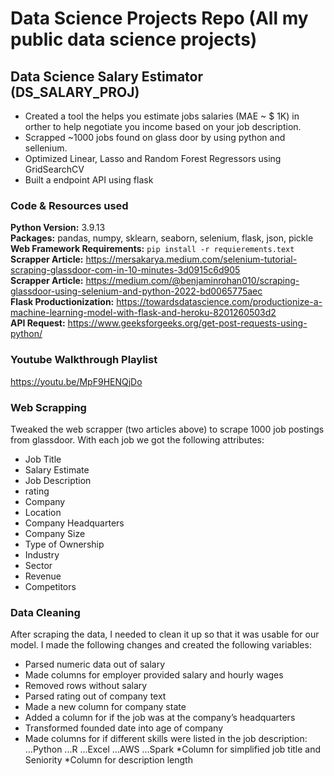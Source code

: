 # Data Science Projects Repo (All my public data science projects)
## Data Science Salary Estimator (DS_SALARY_PROJ)
* Created a tool the helps you estimate jobs salaries (MAE ~ $ 1K) in orther to help negotiate you income based on your job description.
* Scrapped ~1000 jobs found on glass door by using python and sellenium.
* Optimized Linear, Lasso and Random Forest Regressors using GridSearchCV  
* Built a endpoint API using flask

### Code & Resources used
**Python Version:** 3.9.13  
**Packages:** pandas, numpy, sklearn, seaborn, selenium, flask, json, pickle  
**Web Framework Requirements:** ```pip install -r requierements.text```  
**Scrapper Article:** https://mersakarya.medium.com/selenium-tutorial-scraping-glassdoor-com-in-10-minutes-3d0915c6d905  
**Scrapper Article:** https://medium.com/@benjaminrohan010/scraping-glassdoor-using-selenium-and-python-2022-bd0065775aec  
**Flask Productionization:** https://towardsdatascience.com/productionize-a-machine-learning-model-with-flask-and-heroku-8201260503d2  
**API Request:** https://www.geeksforgeeks.org/get-post-requests-using-python/  

### Youtube Walkthrough Playlist
https://youtu.be/MpF9HENQjDo

### Web Scrapping
Tweaked the web scrapper (two articles above) to scrape 1000 job postings from glassdoor. With each job we got the following attributes:
* Job Title
* Salary Estimate
* Job Description
* rating
* Company
* Location
* Company Headquarters
* Company Size
* Type of Ownership
* Industry
* Sector
* Revenue
* Competitors

### Data Cleaning

After scraping the data, I needed to clean it up so that it was usable for our model. I made the following changes and created the following variables:

* Parsed numeric data out of salary
* Made columns for employer provided salary and hourly wages
* Removed rows without salary
* Parsed rating out of company text
* Made a new column for company state
* Added a column for if the job was at the company’s headquarters
* Transformed founded date into age of company
* Made columns for if different skills were listed in the job description:
...Python
...R
...Excel
...AWS
...Spark
*Column for simplified job title and Seniority
*Column for description length


